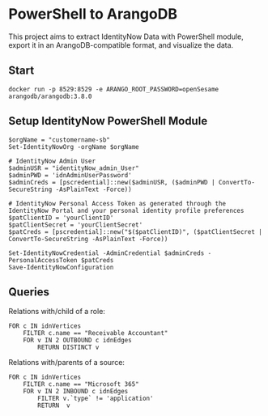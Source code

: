 # PowerShell to ArangoDB

This project aims to extract IdentityNow Data with PowerShell module, 
export it in an ArangoDB-compatible format, and visualize the data.

## Start

    docker run -p 8529:8529 -e ARANGO_ROOT_PASSWORD=openSesame arangodb/arangodb:3.8.0

## Setup IdentityNow PowerShell Module


    $orgName = "customername-sb"
    Set-IdentityNowOrg -orgName $orgName

    # IdentityNow Admin User
    $adminUSR = "identityNow_admin_User"
    $adminPWD = 'idnAdminUserPassword'
    $adminCreds = [pscredential]::new($adminUSR, ($adminPWD | ConvertTo-SecureString -AsPlainText -Force))

    # IdentityNow Personal Access Token as generated through the IdentityNow Portal and your personal identity profile preferences
    $patClientID = 'yourClientID'
    $patClientSecret = 'yourClientSecret'
    $patCreds = [pscredential]::new("$($patClientID)", ($patClientSecret | ConvertTo-SecureString -AsPlainText -Force))

    Set-IdentityNowCredential -AdminCredential $adminCreds -PersonalAccessToken $patCreds
    Save-IdentityNowConfiguration

## Queries

Relations with/child of a role:

    FOR c IN idnVertices
        FILTER c.name == "Receivable Accountant"
        FOR v IN 2 OUTBOUND c idnEdges
            RETURN DISTINCT v

Relations with/parents of a source:

    FOR c IN idnVertices
        FILTER c.name == "Microsoft 365"
        FOR v IN 2 INBOUND c idnEdges
            FILTER v.`type` != 'application'
            RETURN  v